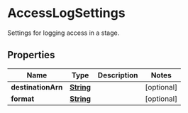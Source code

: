 

# AccessLogSettings

Settings for logging access in a stage.

## Properties

| Name | Type | Description | Notes |
|------------ | ------------- | ------------- | -------------|
|**destinationArn** | [**String**](String.md) |  |  [optional] |
|**format** | [**String**](String.md) |  |  [optional] |



